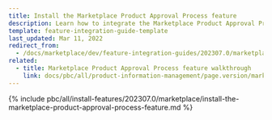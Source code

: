 ```yaml
---
title: Install the Marketplace Product Approval Process feature
description: Learn how to integrate the Marketplace Product Approval Process feature into a Spryker project.
template: feature-integration-guide-template
last_updated: Mar 11, 2022
redirect_from:
  - /docs/marketplace/dev/feature-integration-guides/202307.0/marketplace-product-approval-process-feature-integration.html
related:
  - title: Marketplace Product Approval Process feature walkthrough
    link: docs/pbc/all/product-information-management/page.version/marketplace/marketplace-product-approval-process-feature-overview.html
---
```


{% include pbc/all/install-features/202307.0/marketplace/install-the-marketplace-product-approval-process-feature.md %} <!-- To edit, see /_includes/pbc/all/install-features/202307.0/marketplace/install-the-marketplace-product-approval-process-feature.md -->
